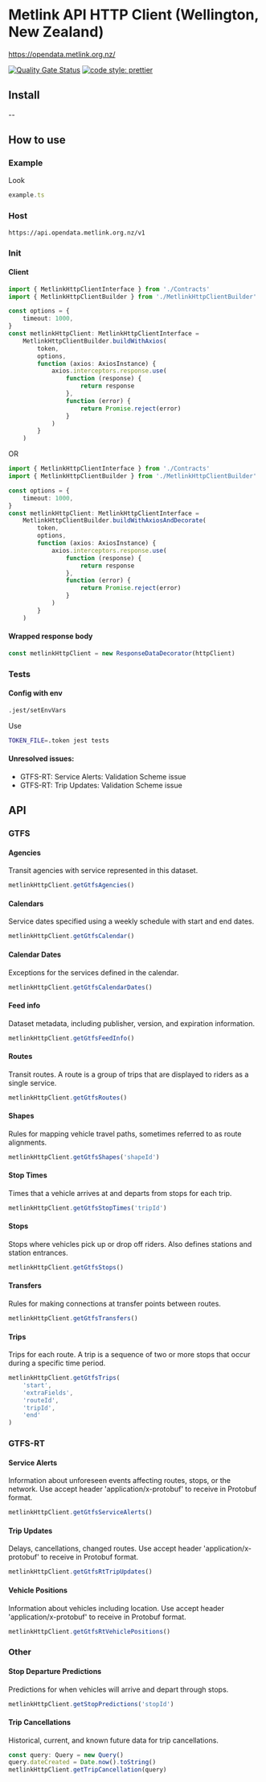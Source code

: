# Metlink API HTTP Client (Wellington, New Zealand)

https://opendata.metlink.org.nz/

[![Quality Gate Status](https://sonarcloud.io/api/project_badges/measure?project=jaddek_metlink-api-http-client-typescript&metric=alert_status)](https://sonarcloud.io/summary/new_code?id=jaddek_metlink-api-http-client-typescript)
[![code style: prettier](https://img.shields.io/badge/code_style-prettier-ff69b4.svg?style=flat-square)](https://github.com/prettier/prettier)

## Install

--

## How to use

### Example

Look

```ts
example.ts
```

### Host

```
https://api.opendata.metlink.org.nz/v1
```

### Init

#### Client

```ts
import { MetlinkHttpClientInterface } from './Contracts'
import { MetlinkHttpClientBuilder } from './MetlinkHttpClientBuilder'

const options = {
    timeout: 1000,
}
const metlinkHttpClient: MetlinkHttpClientInterface =
    MetlinkHttpClientBuilder.buildWithAxios(
        token,
        options,
        function (axios: AxiosInstance) {
            axios.interceptors.response.use(
                function (response) {
                    return response
                },
                function (error) {
                    return Promise.reject(error)
                }
            )
        }
    )
```

OR

```ts
import { MetlinkHttpClientInterface } from './Contracts'
import { MetlinkHttpClientBuilder } from './MetlinkHttpClientBuilder'

const options = {
    timeout: 1000,
}
const metlinkHttpClient: MetlinkHttpClientInterface =
    MetlinkHttpClientBuilder.buildWithAxiosAndDecorate(
        token,
        options,
        function (axios: AxiosInstance) {
            axios.interceptors.response.use(
                function (response) {
                    return response
                },
                function (error) {
                    return Promise.reject(error)
                }
            )
        }
    )
```

#### Wrapped response body

```ts
const metlinkHttpClient = new ResponseDataDecorator(httpClient)
```

### Tests

#### Config with env

```bash
.jest/setEnvVars
```

Use

```bash
TOKEN_FILE=.token jest tests
```

#### Unresolved issues:

-   GTFS-RT: Service Alerts: Validation Scheme issue
-   GTFS-RT: Trip Updates: Validation Scheme issue

## API

### GTFS

#### Agencies

Transit agencies with service represented in this dataset.

```ts
metlinkHttpClient.getGtfsAgencies()
```

#### Calendars

Service dates specified using a weekly schedule with start and end dates.

```ts
metlinkHttpClient.getGtfsCalendar()
```

#### Calendar Dates

Exceptions for the services defined in the calendar.

```ts
metlinkHttpClient.getGtfsCalendarDates()
```

#### Feed info

Dataset metadata, including publisher, version, and expiration information.

```ts
metlinkHttpClient.getGtfsFeedInfo()
```

#### Routes

Transit routes. A route is a group of trips that are displayed to riders as a single service.

```ts
metlinkHttpClient.getGtfsRoutes()
```

#### Shapes

Rules for mapping vehicle travel paths, sometimes referred to as route alignments.

```ts
metlinkHttpClient.getGtfsShapes('shapeId')
```

#### Stop Times

Times that a vehicle arrives at and departs from stops for each trip.

```ts
metlinkHttpClient.getGtfsStopTimes('tripId')
```

#### Stops

Stops where vehicles pick up or drop off riders. Also defines stations and station entrances.

```ts
metlinkHttpClient.getGtfsStops()
```

#### Transfers

Rules for making connections at transfer points between routes.

```ts
metlinkHttpClient.getGtfsTransfers()
```

#### Trips

Trips for each route. A trip is a sequence of two or more stops that occur during a specific time period.

```ts
metlinkHttpClient.getGtfsTrips(
    'start',
    'extraFields',
    'routeId',
    'tripId',
    'end'
)
```

### GTFS-RT

#### Service Alerts

Information about unforeseen events affecting routes, stops, or the network. Use accept header 'application/x-protobuf'
to receive in Protobuf format.

```ts
metlinkHttpClient.getGtfsServiceAlerts()
```

#### Trip Updates

Delays, cancellations, changed routes. Use accept header 'application/x-protobuf' to receive in Protobuf format.

```ts
metlinkHttpClient.getGtfsRtTripUpdates()
```

#### Vehicle Positions

Information about vehicles including location. Use accept header 'application/x-protobuf' to receive in Protobuf format.

```ts
metlinkHttpClient.getGtfsRtVehiclePositions()
```

### Other

#### Stop Departure Predictions

Predictions for when vehicles will arrive and depart through stops.

```ts
metlinkHttpClient.getStopPredictions('stopId')
```

#### Trip Cancellations

Historical, current, and known future data for trip cancellations.

```ts
const query: Query = new Query()
query.dateCreated = Date.now().toString()
metlinkHttpClient.getTripCancellation(query)
```
